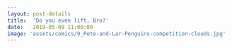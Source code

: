 ```yaml
---
layout: post-details
title:  'Do you even lift, Bro?'
date:   2019-05-09 11:00:00
image: 'assets/comics/9_Pete-and-Lar-Penguins-competition-clouds.jpg'
---
```

